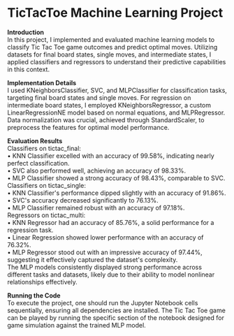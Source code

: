 # TicTacToe Machine Learning Project
**Introduction**<br>
In this project, I implemented and evaluated machine learning models to classify Tic Tac Toe
game outcomes and predict optimal moves. Utilizing datasets for final board states, single
moves, and intermediate states, I applied classifiers and regressors to understand their predictive
capabilities in this context.

**Implementation Details**<br>
I used KNeighborsClassifier, SVC, and MLPClassifier for classification tasks, targeting final
board states and single moves. For regression on intermediate board states, I employed
KNeighborsRegressor, a custom LinearRegressionNE model based on normal equations, and
MLPRegressor. Data normalization was crucial, achieved through StandardScaler, to
preprocess the features for optimal model performance.

**Evaluation Results**<br>
Classifiers on tictac_final:<br>
• KNN Classifier excelled with an accuracy of 99.58%, indicating nearly perfect
classification.<br>
• SVC also performed well, achieving an accuracy of 98.33%.<br>
• MLP Classifier showed a strong accuracy of 98.43%, comparable to SVC.
Classifiers on tictac_single:<br>
• KNN Classifier's performance dipped slightly with an accuracy of 91.86%.<br>
• SVC's accuracy decreased significantly to 76.13%.<br>
• MLP Classifier remained robust with an accuracy of 97.18%.<br>
Regressors on tictac_multi:<br>
• KNN Regressor had an accuracy of 85.76%, a solid performance for a regression task.<br>
• Linear Regression showed lower performance with an accuracy of 76.32%.<br>
• MLP Regressor stood out with an impressive accuracy of 97.44%, suggesting it
effectively captured the dataset's complexity.<br>
The MLP models consistently displayed strong performance across different tasks and datasets,
likely due to their ability to model nonlinear relationships effectively.

**Running the Code**<br>
To execute the project, one should run the Jupyter Notebook cells sequentially, ensuring all
dependencies are installed. The Tic Tac Toe game can be played by running the specific section
of the notebook designed for game simulation against the trained MLP model.

